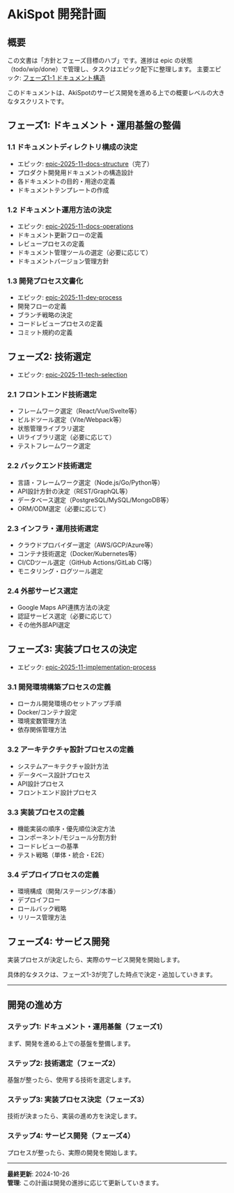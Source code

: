 # AkiSpot 開発計画

## 概要


この文書は「方針とフェーズ目標のハブ」です。進捗は epic の状態（todo/wip/done）で管理し、タスクはエピック配下に整理します。
主要エピック: [フェーズ1-1 ドキュメント構造](epics/done/20251101-docs-structure/epic-description.md)

このドキュメントは、AkiSpotのサービス開発を進める上での概要レベルの大きなタスクリストです。

## フェーズ1: ドキュメント・運用基盤の整備

### 1.1 ドキュメントディレクトリ構成の決定
- エピック: [epic-2025-11-docs-structure](epics/done/20251101-docs-structure/epic-description.md)（完了）
- プロダクト開発用ドキュメントの構造設計
- 各ドキュメントの目的・用途の定義
- ドキュメントテンプレートの作成

### 1.2 ドキュメント運用方法の決定
- エピック: [epic-2025-11-docs-operations](epics/todo/20251101-docs-operations/epic-description.md)
- ドキュメント更新フローの定義
- レビュープロセスの定義
- ドキュメント管理ツールの選定（必要に応じて）
- ドキュメントバージョン管理方針

### 1.3 開発プロセス文書化
- エピック: [epic-2025-11-dev-process](epics/todo/20251101-dev-process/epic-description.md)
- 開発フローの定義
- ブランチ戦略の決定
- コードレビュープロセスの定義
- コミット規約の定義

## フェーズ2: 技術選定

- エピック: [epic-2025-11-tech-selection](epics/todo/20251102-tech-selection/epic-description.md)

### 2.1 フロントエンド技術選定
- フレームワーク選定（React/Vue/Svelte等）
- ビルドツール選定（Vite/Webpack等）
- 状態管理ライブラリ選定
- UIライブラリ選定（必要に応じて）
- テストフレームワーク選定

### 2.2 バックエンド技術選定
- 言語・フレームワーク選定（Node.js/Go/Python等）
- API設計方針の決定（REST/GraphQL等）
- データベース選定（PostgreSQL/MySQL/MongoDB等）
- ORM/ODM選定（必要に応じて）

### 2.3 インフラ・運用技術選定
- クラウドプロバイダー選定（AWS/GCP/Azure等）
- コンテナ技術選定（Docker/Kubernetes等）
- CI/CDツール選定（GitHub Actions/GitLab CI等）
- モニタリング・ログツール選定

### 2.4 外部サービス選定
- Google Maps API連携方法の決定
- 認証サービス選定（必要に応じて）
- その他外部API選定

## フェーズ3: 実装プロセスの決定

- エピック: [epic-2025-11-implementation-process](epics/todo/20251103-implementation-process/epic-description.md)

### 3.1 開発環境構築プロセスの定義
- ローカル開発環境のセットアップ手順
- Docker/コンテナ設定
- 環境変数管理方法
- 依存関係管理方法

### 3.2 アーキテクチャ設計プロセスの定義
- システムアーキテクチャ設計方法
- データベース設計プロセス
- API設計プロセス
- フロントエンド設計プロセス

### 3.3 実装プロセスの定義
- 機能実装の順序・優先順位決定方法
- コンポーネント/モジュール分割方針
- コードレビューの基準
- テスト戦略（単体・統合・E2E）

### 3.4 デプロイプロセスの定義
- 環境構成（開発/ステージング/本番）
- デプロイフロー
- ロールバック戦略
- リリース管理方法

## フェーズ4: サービス開発

実装プロセスが決定したら、実際のサービス開発を開始します。

具体的なタスクは、フェーズ1-3が完了した時点で決定・追加していきます。

---

## 開発の進め方

### ステップ1: ドキュメント・運用基盤（フェーズ1）
まず、開発を進める上での基盤を整備します。

### ステップ2: 技術選定（フェーズ2）
基盤が整ったら、使用する技術を選定します。

### ステップ3: 実装プロセス決定（フェーズ3）
技術が決まったら、実装の進め方を決定します。

### ステップ4: サービス開発（フェーズ4）
プロセスが整ったら、実際の開発を開始します。

---

**最終更新**: 2024-10-26  
**管理**: この計画は開発の進捗に応じて更新していきます。